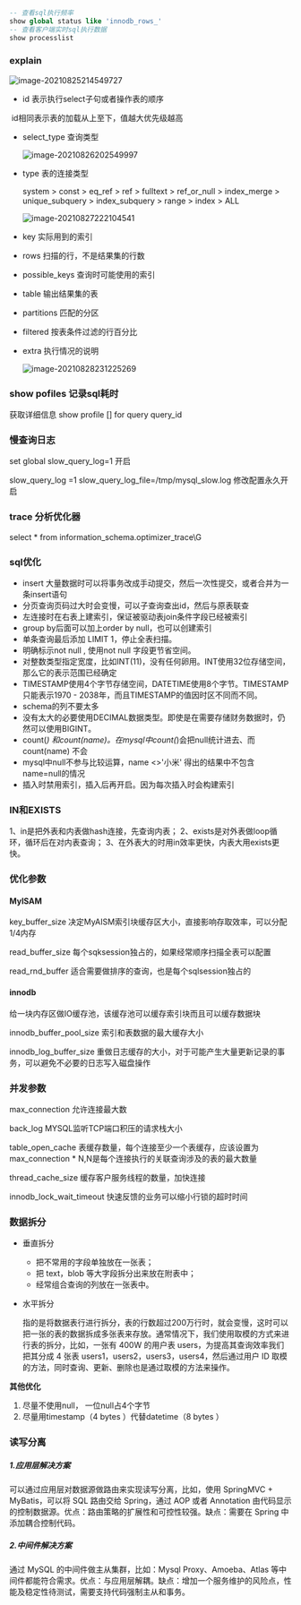 ```sql
-- 查看sql执行频率
show global status like 'innodb_rows_'
-- 查看客户端实时sql执行数据
show processlist
```

### explain

![image-20210825214549727](E:\学习笔记\typora\img\image-20210825214549727.png)

- id 表示执行select子句或者操作表的顺序

​	id相同表示表的加载从上至下，值越大优先级越高

- select_type  查询类型

  ![image-20210826202549997](E:\学习笔记\typora\img\image-20210826202549997.png)

- type 表的连接类型

  system > const > eq_ref > ref > fulltext > ref_or_null > index_merge > unique_subquery > index_subquery > range > index > ALL

  ![image-20210827222104541](E:\学习笔记\typora\img\image-20210827222104541.png)

- key 实际用到的索引

- rows 扫描的行，不是结果集的行数

- possible_keys   查询时可能使用的索引

- table   输出结果集的表

- partitions   匹配的分区

- filtered  按表条件过滤的行百分比

- extra 执行情况的说明

  ![image-20210828231225269](E:\学习笔记\typora\img\image-20210828231225269.png)

### show  pofiles 记录sql耗时

获取详细信息 show profile [] for query query_id

### 慢查询日志

set global slow_query_log=1 开启

slow_query_log =1 slow_query_log_file=/tmp/mysql_slow.log 修改配置永久开启

### trace 分析优化器

select * from information_schema.optimizer_trace\G

### sql优化

- insert 大量数据时可以将事务改成手动提交，然后一次性提交，或者合并为一条insert语句
- 分页查询页码过大时会变慢，可以子查询查出id，然后与原表联查
- 左连接时在右表上建索引，保证被驱动表join条件字段已经被索引
- group by后面可以加上order by null，也可以创建索引
- 单条查询最后添加 LIMIT 1，停止全表扫描。
- 明确标示not null , 使用not null 字段更节省空间。
- 对整数类型指定宽度，比如INT(11)，没有任何卵用。INT使用32位存储空间，那么它的表示范围已经确定
- TIMESTAMP使用4个字节存储空间，DATETIME使用8个字节。TIMESTAMP只能表示1970 - 2038年，而且TIMESTAMP的值因时区不同而不同。
- schema的列不要太多
- 没有太大的必要使用DECIMAL数据类型。即使是在需要存储财务数据时，仍然可以使用BIGINT。
- count(*) 和count(name)。在mysql中count(*)会把null统计进去、而count(name) 不会
- mysql中null不参与比较运算，name <>'小米' 得出的结果中不包含 name=null的情况
- 插入时禁用索引，插入后再开启。因为每次插入时会构建索引

### IN和EXISTS

1、in是把外表和内表做hash连接，先查询内表；
2、exists是对外表做loop循环，循环后在对内表查询；
3、在外表大的时用in效率更快，内表大用exists更快。

### 优化参数

#### MyISAM

key_buffer_size 决定MyAISM索引块缓存区大小，直接影响存取效率，可以分配1/4内存

read_buffer_size 每个sqksession独占的，如果经常顺序扫描全表可以配置

read_rnd_buffer 适合需要做排序的查询，也是每个sqlsession独占的

#### innodb

给一块内存区做IO缓存池，该缓存池可以缓存索引块而且可以缓存数据块

innodb_buffer_pool_size 索引和表数据的最大缓存大小

innodb_log_buffer_size 重做日志缓存的大小，对于可能产生大量更新记录的事务，可以避免不必要的日志写入磁盘操作

### 并发参数

max_connection 允许连接最大数

back_log MYSQL监听TCP端口积压的请求栈大小

table_open_cache 表缓存数量，每个连接至少一个表缓存，应该设置为max_connection * N,N是每个连接执行的关联查询涉及的表的最大数量

thread_cache_size 缓存客户服务线程的数量，加快连接

innodb_lock_wait_timeout 快速反馈的业务可以缩小行锁的超时时间

### 数据拆分

- 垂直拆分

  - 把不常用的字段单独放在一张表；
  - 把 text，blob 等大字段拆分出来放在附表中；
  - 经常组合查询的列放在一张表中。

- 水平拆分

  指的是将数据表行进行拆分，表的行数超过200万行时，就会变慢，这时可以把一张的表的数据拆成多张表来存放。通常情况下，我们使用取模的方式来进行表的拆分，比如，一张有 400W 的用户表 users，为提高其查询效率我们把其分成 4 张表 users1，users2，users3，users4，然后通过用户 ID 取模的方法，同时查询、更新、删除也是通过取模的方法来操作。

**其他优化**

1. 尽量不使用null， 一位null占4个字节
2. 尽量用timestamp（4 bytes ）代替datetime（8 bytes ）

### 读写分离

##### **1.应用层解决方案**

可以通过应用层对数据源做路由来实现读写分离，比如，使用 SpringMVC + MyBatis，可以将 SQL 路由交给 Spring，通过 AOP 或者 Annotation 由代码显示的控制数据源。优点：路由策略的扩展性和可控性较强。缺点：需要在 Spring 中添加耦合控制代码。

##### **2.中间件解决方案**

通过 MySQL 的中间件做主从集群，比如：Mysql Proxy、Amoeba、Atlas 等中间件都能符合需求。优点：与应用层解耦。缺点：增加一个服务维护的风险点，性能及稳定性待测试，需要支持代码强制主从和事务。
